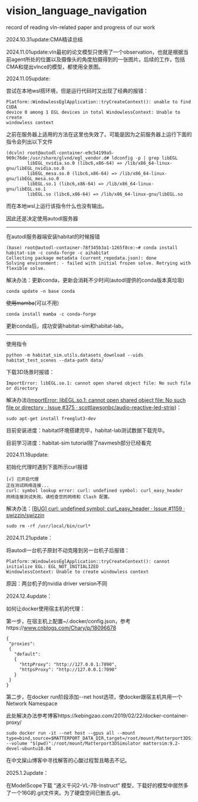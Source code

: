 # vision_language_navigation
record of reading vln-related paper and progress of our work



2024.10.31update:CMA精读总结



2024.11.01update:vln最初的论文模型只使用了一个observation，也就是根据当前agent所处的位置以及摄像头的角度拍摄得到的一张图片。后续的工作，包括CMA和提出vlnce的模型，都使用全景图。



2024.11.05update:

尝试在本地wsl搭环境，但是运行代码时又出现了经典的报错：

```
Platform::WindowlessEglApplication::tryCreateContext(): unable to find CUDA
device 0 among 1 EGL devices in total WindowlessContext: Unable to create
windowless context
```

之前在服务器上适用的方法在这里也失效了。可能是因为之前服务器上运行下面的指令会列出以下文件

```
(dcvln) root@autodl-container-e9c54199a5-969c76de:/usr/share/glvnd/egl_vendor.d# ldconfig -p | grep libEGL
        libEGL_nvidia.so.0 (libc6,x86-64) => /lib/x86_64-linux-gnu/libEGL_nvidia.so.0
        libEGL_mesa.so.0 (libc6,x86-64) => /lib/x86_64-linux-gnu/libEGL_mesa.so.0
        libEGL.so.1 (libc6,x86-64) => /lib/x86_64-linux-gnu/libEGL.so.1
        libEGL.so (libc6,x86-64) => /lib/x86_64-linux-gnu/libEGL.so
```

而在本地wsl上运行该指令什么也没有输出。

因此还是决定使用autodl服务器



***

在autodl服务器端安装habitat的时候报错

```
(base) root@autodl-container-78f345b3a1-1265f8ce:~# conda install habitat-sim -c conda-forge -c aihabitat
Collecting package metadata (current_repodata.json): done
Solving environment: - failed with initial frozen solve. Retrying with flexible solve.
```

解决办法：更新conda，更新会消耗不少时间(autodl提供的conda版本真垃圾)

```
conda update -n base conda
```

~~使用mamba~~(可以不用)

```
conda install mamba -c conda-forge
```

更新conda后，成功安装habitat-sim和habitat-lab。



***

使用指令

```
python -m habitat_sim.utils.datasets_download --uids habitat_test_scenes --data-path data/
```

下载3D场景时报错：

```
ImportError: libEGL.so.1: cannot open shared object file: No such file or directory
```

解决办法([ImportError: libEGL.so.1: cannot open shared object file: No such file or directory · Issue #375 · scottlawsonbc/audio-reactive-led-strip](https://github.com/scottlawsonbc/audio-reactive-led-strip/issues/375))：

```
sudo apt-get install freeglut3-dev
```

目前安装进度：habitat环境搭建完毕，habitat-lab测试数据下载完毕。

目前学习进度：habitat-sim tutorial除了navmesh部分已经看完



2024.11.18update:

初始化代理时遇到下面所示curl报错

```
[√] 已开启代理
正在测试网络连接...
curl: symbol lookup error: curl: undefined symbol: curl_easy_header
网络连接测试失败。请检查您的网络和 Clash 配置。
```

解决办法：[[BUG\] curl: undefined symbol: curl_easy_header · Issue #1159 · swizzin/swizzin](https://github.com/swizzin/swizzin/issues/1159)

```
sudo rm -rf /usr/local/bin/curl*
```



2024.11.21update：

将autodl一台机子原封不动克隆到另一台机子后报错：

```
Platform::WindowlessEglApplication::tryCreateContext(): cannot initialize EGL: EGL_NOT_INITIALIZED
WindowlessContext: Unable to create windowless context
```

原因：两台机子的nvidia driver version不同



2024.12.4update：

如何让docker使用宿主机的代理：

第一步，在宿主机上配置~/.docker/config.json，参考https://www.cnblogs.com/Chary/p/18096678

```
{
 "proxies":
 {
   "default":
   {
     "httpProxy": "http://127.0.0.1:7890",
     "httpsProxy": "http://127.0.0.1:7890"
   }
 }
}
```

第二步，在docker run阶段添加--net host选项，使docker跟宿主机共用一个 Network Namespace

此处解决办法参考博客https://kebingzao.com/2019/02/22/docker-container-proxy/

```
sudo docker run -it --net host --gpus all --mount type=bind,source=$MATTERPORT_DATA_DIR,target=/root/mount/Matterport3DSimulator/data/v1/scans --volume "$(pwd)":/root/mount/Matterport3DSimulator mattersim:9.2-devel-ubuntu18.04
```

在中文屎山博客中寻找解答的心酸过程暂且略去不记。





2025.1.2update：

在ModelScope下载 “通义千问2-VL-7B-Instruct” 模型，下载好的模型中居然多了一个16G的.git文件夹。为了硬盘空间已删去.git。
